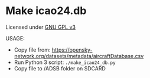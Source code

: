 # Make icao24.db

Licensed under [GNU GPL v3](../../../LICENSE)

USAGE:
 - Copy file from: https://opensky-network.org/datasets/metadata/aircraftDatabase.csv
 - Run Python 3 script: `./make_icao24_db.py` 
 - Copy file to /ADSB folder on SDCARD
